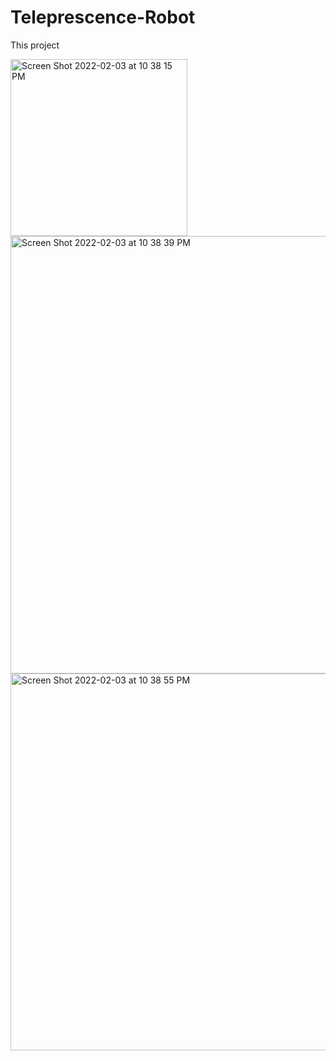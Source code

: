 # Teleprescence-Robot
This project 



<img width="283" alt="Screen Shot 2022-02-03 at 10 38 15 PM" src="https://user-images.githubusercontent.com/44248582/152478161-3323683f-0fcf-41fa-a7be-ac2e2746a231.png">
<img width="700" alt="Screen Shot 2022-02-03 at 10 38 39 PM" src="https://user-images.githubusercontent.com/44248582/152478172-a2db0a11-0bef-46e1-a12e-b05006e42a12.png">
<img width="603" alt="Screen Shot 2022-02-03 at 10 38 55 PM" src="https://user-images.githubusercontent.com/44248582/152478185-89e7e00f-7040-4752-aa91-c670901ab562.png">
